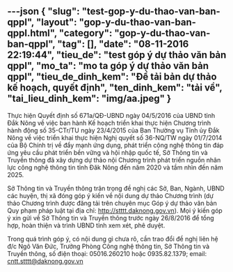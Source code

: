 ---json
{
    "slug": "test-gop-y-du-thao-van-ban-qppl",
    "layout": "gop-y-du-thao-van-ban-qppl.html",
    "category": "gop-y-du-thao-van-ban-qppl",
    "tag": [],
    "date": "08-11-2016 22:19:44",
    "tieu_de": "test góp ý dự thảo văn bản qppl",
    "mo_ta": "mo ta góp ý dự thảo văn bản qppl",
    "tieu_de_dinh_kem": "Để tải bản dự thảo kế hoạch, quyết định",
    "ten_dinh_kem": "tải về",
    "tai_lieu_dinh_kem": "img/aa.jpeg"
}
---
Thực hiện Quyết định số 671a/QĐ-UBND ngày 04/5/2016 của UBND tỉnh Đắk Nông về việc ban hành Kế hoạch triển khai thực hiện Chương trình hành động số 35-CTr/TU ngày 23/4/2015 của Ban Thường vụ Tỉnh ủy Đắk Nông về việc triển khai thực hiện Nghị quyết số 36-NQ/TW ngày 01/7/2014 của Bộ Chính trị về đẩy mạnh ứng dụng, phát triển công nghệ thông tin đáp ứng yêu cầu phát triển bền vững và hội nhập quốc tế, Sở Thông tin và Truyền thông đã xây dựng dự thảo nội Chương trình phát triển nguồn nhân lực công nghệ thông tin tỉnh Đăk Nông đến năm 2020 và tầm nhìn đến năm 2025.

Sở Thông tin và Truyền thông trân trọng đề nghị các Sở, Ban, Ngành, UBND các huyện, thị xã đóng góp ý kiến về nội dung dự thảo Chương trình (dự thảo Chương trình được đăng tải trên chuyên mục Góp ý dự thảo văn bản Quy phạm pháp luật tại địa chỉ:  http://stttt.daknong.gov.vn). Mọi ý kiến góp ý xin gửi về Sở Thông tin và Truyền thông trước ngày 26/8/2016 để tổng hợp, hoàn thiện và trình UBND tỉnh xem xét, phê duyệt.

Trong quá trình góp ý, có nội dung gì chưa rõ, cần trao đổi đề nghị liên hệ đ/c Ngô Văn Đức, Trưởng Phòng Công nghệ thông tin, Sở Thông tin và Truyền thông, số điện thoại: 05016.260210 hoặc 0935.82.1379; email: cntt.stttt@daknong.gov.vn